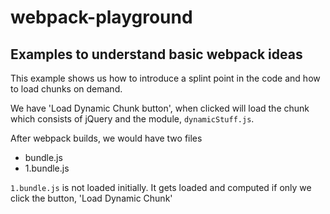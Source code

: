 # webpack-playground

## Examples to understand basic webpack ideas

This example shows us how to introduce a splint point in the code and how to load chunks on demand.

We have 'Load Dynamic Chunk button', when clicked will load the chunk which consists of jQuery and the module, `dynamicStuff.js`.

After webpack builds, we would have two files

-  bundle.js
-  1.bundle.js

`1.bundle.js` is not loaded initially. It gets loaded and computed if only we click the button, 'Load Dynamic Chunk'
